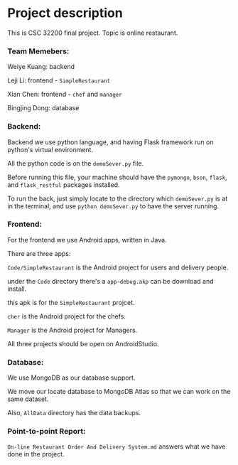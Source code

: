 # Project description

This is CSC 32200 final project. Topic is online restaurant. 

### Team Memebers:

Weiye Kuang: backend

Leji Li: frontend - `SimpleRestaurant`

Xian Chen: frontend - `chef` and `manager`

Bingjing Dong: database

### Backend:

Backend we use python language, and having Flask framework run on python's virtual environment.

All the python code is on the `demoSever.py` file.

Before running this file, your machine should have the `pymongo`, `bson`, `flask`, and `flask_restful` packages installed.

To run the back, just simply locate to the directory which `demoSever.py` is at in the terminal, and use `python demoSever.py` to have the server running.

### Frontend:

For the frontend we use Android apps, written in Java.

There are three apps:

`Code/SimpleRestaurant` is the Android project for users and delivery people.

under the `Code` directory there's a `app-debug.akp` can be download and install.

this apk is for the `SimpleRestaurant` projcet.

`cher` is the Android project for the chefs.

`Manager` is the Android project for Managers.

All three projects should be open on AndroidStudio.

### Database:

We use MongoDB as our database support.

We move our locate database to MongoDB Atlas so that we can work on the same dataset.


Also, `AllData` directory has the data backups.

### Point-to-point Report:

`On-line Restaurant Order And Delivery System.md` answers what we have done in the project.